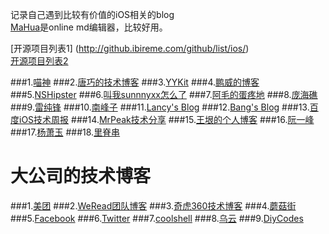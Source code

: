 记录自己遇到比较有价值的iOS相关的blog </br> [MaHua](http://mahua.jser.me/)是online md编辑器，比较好用。<br>

[开源项目列表1] (http://github.ibireme.com/github/list/ios/)<br> [开源项目列表2](https://github.com/Aufree/trip-to-iOS/blob/master/Top-100.md)<br>

###1.[喵神](https://onevcat.com/)
###2.[唐巧的技术博客]()
###3.[YYKit](http://blog.ibireme.com/)
###4.[鹏威的博客](http://blog.treney.com/)
###5.[NSHipster](http://nshipster.cn/)
###6.[叫我sunnnyxx怎么了](http://blog.sunnyxx.com/)
###7.[阿毛的蛋疼地](http://xiangwangfeng.com/)
###8.[庞海礁](http://www.olinone.com/)
###9.[雷纯锋](http://blog.leichunfeng.com/)
###10.[南峰子](http://southpeak.github.io/)
###11.[Lancy's Blog](http://gracelancy.com/)
###12.[Bang's Blog](http://blog.cnbang.net/archives/)
###13.[百度iOS技术周报](https://github.com/BaiduHiDeviOS/iOS-Tech-Weekly)
###14.[MrPeak技术分享](http://mrpeak.cn/)
###15.[王垠的个人博客](http://www.yinwang.org/)
###16.[阮一峰](http://www.ruanyifeng.com/blog/)
###17.[杨萧玉](http://yulingtianxia.com/)
###18.[里脊串](http://adad184.com/)




# 大公司的技术博客 
###1.[美团](http://tech.meituan.com/)
###2.[WeRead团队博客](http://wereadteam.github.io/)
###3.[奇虎360技术博客](http://blogs.360.cn/)
###4.[蘑菇街](http://mogu.io/)
###5.[Facebook](http://code.facebook.com/)
###6.[Twitter](http://blog.twitter.com/engineering)
###7.[coolshell](http://coolshell.cn)
###8.[乌云](http://wiki.wooyun.org/)
###9.[DiyCodes](https://github.com/DiyCodes/code_news)



